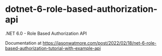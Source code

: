 # dotnet-6-role-based-authorization-api

.NET 6.0 - Role Based Authorization API

Documentation at https://jasonwatmore.com/post/2022/02/18/net-6-role-based-authorization-tutorial-with-example-api